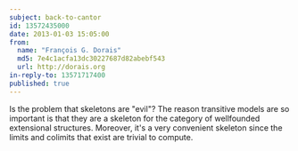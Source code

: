 ```yaml
---
subject: back-to-cantor
id: 13572435000
date: 2013-01-03 15:05:00
from:
  name: "François G. Dorais"
  md5: 7e4c1acfa13dc30227687d82abebf543
  url: http://dorais.org
in-reply-to: 13571717400
published: true
---
```

Is the problem that skeletons are "evil"? The reason transitive models are so important is that they are a skeleton for the category of wellfounded extensional structures. Moreover, it's a very convenient skeleton since the limits and colimits that exist are trivial to compute.
